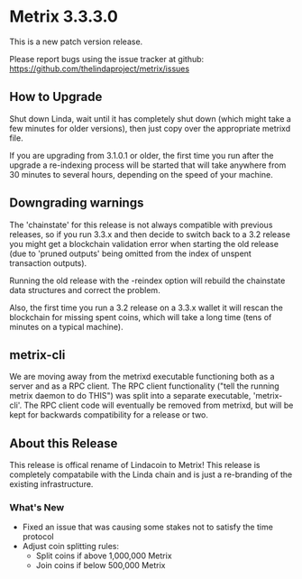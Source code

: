 # Metrix 3.3.3.0

This is a new patch version release.

Please report bugs using the issue tracker at github: https://github.com/thelindaproject/metrix/issues

## How to Upgrade
Shut down Linda, wait until it has completely shut down (which might take a few minutes for older versions), then just copy over the appropriate metrixd file.

If you are upgrading from 3.1.0.1 or older, the first time you run after the upgrade a re-indexing process will be started that will take anywhere from 30 minutes to several hours, depending on the speed of your machine.

## Downgrading warnings
The 'chainstate' for this release is not always compatible with previous releases, so if you run 3.3.x and then decide to switch back to a 3.2 release you might get a blockchain validation error when starting the old release (due to 'pruned outputs' being omitted from the index of unspent transaction outputs).

Running the old release with the -reindex option will rebuild the chainstate data structures and correct the problem.

Also, the first time you run a 3.2 release on a 3.3.x wallet it will rescan the blockchain for missing spent coins, which will take a long time (tens of minutes on a typical machine).

## metrix-cli
We are moving away from the metrixd executable functioning both as a server and as a RPC client. The RPC client functionality ("tell the running metrix daemon to do THIS") was split into a separate executable, 'metrix-cli'. The RPC client code will eventually be removed from metrixd, but will be kept for backwards compatibility for a release or two.

## About this Release

This release is offical rename of Lindacoin to Metrix! This release is completely compatabile with the Linda chain and is just a re-branding of the existing infrastructure.

### What's New

- Fixed an issue that was causing some stakes not to satisfy the time protocol
- Adjust coin splitting rules:
    - Split coins if above 1,000,000 Metrix
    - Join coins if below 500,000 Metrix